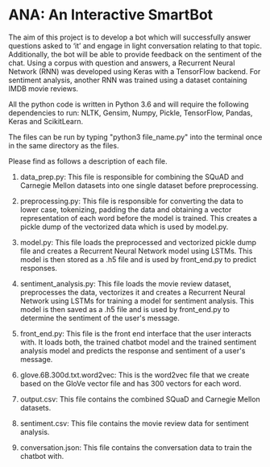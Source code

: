 # ANA: An Interactive SmartBot
The aim of this project is to develop a bot which will successfully answer questions asked to ‘it’ and engage in light conversation relating to that topic. Additionally, the bot will be able to provide feedback on the sentiment of the chat. Using a corpus with question and answers, a Recurrent Neural Network (RNN) was developed using Keras with a TensorFlow backend. For sentiment analysis, another RNN was trained using a dataset containing IMDB movie reviews.

All the python code is written in Python 3.6 and will require the following dependencies to run: NLTK, Gensim, Numpy, Pickle, TensorFlow, Pandas, 
Keras and ScikitLearn.

The files can be run by typing "python3 file_name.py" into the terminal once in the same directory as the files.

Please find as follows a description of each file.

1. data_prep.py: This file is responsible for combining the SQuAD and Carnegie Mellon datasets into one single dataset before 
preprocessing.

2. preprocessing.py: This file is responsible for converting the data to lower case, tokenizing, padding the data and obtaining a vector
 representation of each word before the model is trained. This creates a pickle dump of the vectorized data which is used by model.py.


3. model.py: This file loads the preprocessed and vectorized pickle dump file and creates a Recurrent Neural Network model using LSTMs. 
This model is then stored as a .h5 file and is used by front_end.py to predict responses.


4. sentiment_analysis.py: This file loads the movie review dataset, preprocesses the data, vectorizes it and creates a Recurrent 
Neural Network using LSTMs for training a model for sentiment analysis. This model is then saved as a .h5 file and is used by 
front_end.py to determine the sentiment of the user's message.

5. front_end.py: This file is the front end interface that the user interacts with. It loads both, the trained chatbot model and 
the trained sentiment analysis model and predicts the response and sentiment of a user's message.

6. glove.6B.300d.txt.word2vec: This is the word2vec file that we create based on the GloVe vector file and has 300 vectors for 
each word.

7. output.csv: This file contains the combined SQuaD and Carnegie Mellon datasets.

8. sentiment.csv: This file contains the movie review data for sentiment analysis.

9. conversation.json: This file contains the conversation data to train the chatbot with.


